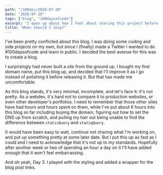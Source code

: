 ```yaml
---
path: "/100doc/2020-07-20"
date: "2020-07-20"
tags: ["blog", "100daysofcode"]
excerpt: "I open up about how I feel about sharing this project before it's polished"
title: "When should I ship?"
---
```


I've been pretty conflicted about this blog. I was doing some coding and side projects on my own, but since I (finally) made a Twitter I wanted to do \#100daysofcode and learn in public. I decided the best avenue for this was to create a blog.

I surprisingly had never built a site from the ground up. I bought my first domain name, put this blog up, and decided that I'll improve it as I go instead of polishing it before releasing it. But that has made me uncomfortable.

As this blog stands, it's very minimal, incomplete, and let's face it: it's not pretty. As a webdev, it's hard not to compare it to production websites, or even other developer's portfolios. I need to remember that those other sites have had hours and hours spent on them, while I've put about 6 hours into this blog so far including buying the domain, figuring out how to set the DNS up from scratch, and pulling my hair out being unable to find the difference between `staticQuery` and `statiqQuery`.

It would have been easy to wait, continue not sharing what I'm working on, and put up something pretty at some later date. But I put this up as fast as I could and I need to acknowledge that it's not up to my standards. Hopefully after another week or two of spending an hour a day on it I'll have added enough that it won't feel embarrassing.

And oh yeah, Day 3. I played with the styling and added a wrapper for the blog post links.

